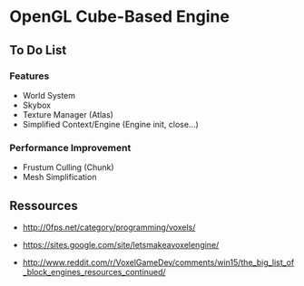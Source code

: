 # OpenGL Cube-Based Engine

## To Do List

### Features
* World System
* Skybox
* Texture Manager (Atlas)
* Simplified Context/Engine (Engine init, close...)

### Performance Improvement
* Frustum Culling (Chunk)
* Mesh Simplification

## Ressources
* http://0fps.net/category/programming/voxels/
* https://sites.google.com/site/letsmakeavoxelengine/

* http://www.reddit.com/r/VoxelGameDev/comments/win15/the_big_list_of_block_engines_resources_continued/
